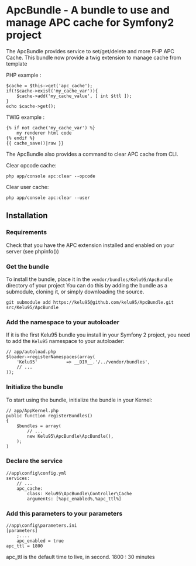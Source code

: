 ApcBundle - A bundle to use and manage APC cache for Symfony2 project
=====================================================================

The ApcBundle provides service to set/get/delete and more PHP APC Cache.
This bundle now provide a twig extension to manage cache from template

PHP example :

	$cache = $this->get('apc_cache');
	if(!$cache->exist('my_cache_var')){
		$cache->add('my_cache_value', [ int $ttl ]);
	}
	echo $cache->get();

TWIG example :

  	{% if not cache('my_cache_var') %}
 		my renderer html code
  	{% endif %}
 	{{ cache_save()|raw }}


The ApcBundle also provides a command to clear APC cache from CLI.

Clear opcode cache:
	
	php app/console apc:clear --opcode

Clear user cache:
	
	php app/console apc:clear --user


## Installation

### Requirements

Check that you have the APC extension installed and enabled on your server (see phpinfo())

### Get the bundle

To install the bundle, place it in the `vendor/bundles/Kelu95/ApcBundle` directory of your project
You can do this by adding the bundle as a submodule, cloning it, or simply downloading the source.

    git submodule add https://kelu95@github.com/kelu95/ApcBundle.git src/Kelu95/ApcBundle

### Add the namespace to your autoloader

If it is the first Kelu95 bundle you install in your Symfony 2 project, you
need to add the `Kelu95` namespace to your autoloader:

    // app/autoload.php
    $loader->registerNamespaces(array(
        'Kelu95'           => __DIR__.'/../vendor/bundles',
        // ...
    ));

### Initialize the bundle

To start using the bundle, initialize the bundle in your Kernel:
	
	// app/AppKernel.php
    public function registerBundles()
    {
        $bundles = array(
            // ...
            new Kelu95\ApcBundle\ApcBundle(),
        );
    )

### Declare the service

	//app\config\config.yml
	services: 
		// ...
	    apc_cache:
	        class: Kelu95\ApcBundle\Controller\Cache
	        arguments: [%apc_enabled%,%apc_ttl%]

### Add this parameters to your parameters
	//app\config\parameters.ini
	[parameters]
		;....
		apc_enabled = true
    apc_ttl = 1800

apc_ttl is the default time to live, in second. 1800 : 30 minutes